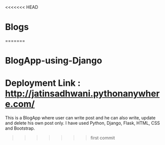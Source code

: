 <<<<<<< HEAD
# Blogs
=======
# BlogApp-using-Django

# Deployment Link : http://jatinsadhwani.pythonanywhere.com/

This is a BlogApp where user can write post and he can also write, update and delete his own post only. I have used Python, Django, Flask, HTML, CSS and Bootstrap.
>>>>>>> first commit
